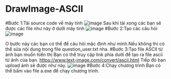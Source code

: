 # DrawImage-ASCII
#Bước 1:Tải source code về máy tính
![image](https://user-images.githubusercontent.com/84735778/169545747-1726e57f-ad2f-4be1-b68a-6271fe8be938.png)
Sau khi tải xong các bạn sẽ được các file như này ở dưới máy tính 
![image](https://user-images.githubusercontent.com/84735778/169546205-e53bf414-f88e-4239-86df-ec2ef1c6c530.png)
#Bước 2:Tạo các câu hỏi
![image](https://user-images.githubusercontent.com/84735778/169546772-e80adb11-bdd0-493e-b67e-81b9ecd38629.png)

O bước này các bạn có thể để câu hỏi mặc định như mình.Nếu không thì có thể sửa nội dung trong file question_user.txt nha.
#Bước 3:Tạo file ASCII từ ảnh bạn muốn hiển thị
Bạn có thể truy cập link phía dưới để tạo ra file ascii từ ảnh của bạn.
https://www.text-image.com/convert/ascii.html
Tiếp đó bạn upload ảnh sẽ được như này.
![image](https://user-images.githubusercontent.com/84735778/169547140-5dd87c37-5091-4370-af75-1ccfada7144d.png)
#Bước 4:Chạy chương trình
Bạn có thể bấm vào file a.exe để chạy chương trình.
